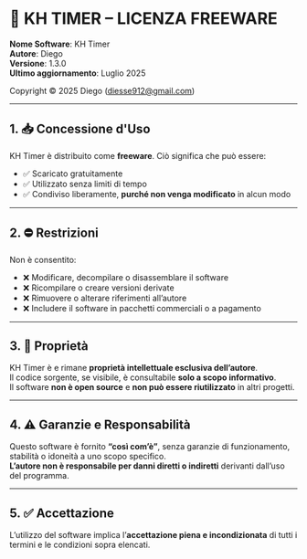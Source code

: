 # 📜 KH TIMER – LICENZA FREEWARE

**Nome Software**: KH Timer  
**Autore**: Diego  
**Versione**: 1.3.0  
**Ultimo aggiornamento**: Luglio 2025

Copyright © 2025 Diego (diesse912@gmail.com)

---

## 1. 📥 Concessione d'Uso

KH Timer è distribuito come **freeware**. Ciò significa che può essere:

- ✅ Scaricato gratuitamente  
- ✅ Utilizzato senza limiti di tempo  
- ✅ Condiviso liberamente, **purché non venga modificato** in alcun modo

---

## 2. ⛔ Restrizioni

Non è consentito:

- ❌ Modificare, decompilare o disassemblare il software  
- ❌ Ricompilare o creare versioni derivate  
- ❌ Rimuovere o alterare riferimenti all’autore  
- ❌ Includere il software in pacchetti commerciali o a pagamento

---

## 3. 🔐 Proprietà

KH Timer è e rimane **proprietà intellettuale esclusiva dell’autore**.  
Il codice sorgente, se visibile, è consultabile **solo a scopo informativo**.  
Il software **non è open source** e **non può essere riutilizzato** in altri progetti.

---

## 4. ⚠️ Garanzie e Responsabilità

Questo software è fornito **“così com’è”**, senza garanzie di funzionamento, stabilità o idoneità a uno scopo specifico.  
**L’autore non è responsabile per danni diretti o indiretti** derivanti dall’uso del programma.

---

## 5. ✅ Accettazione

L’utilizzo del software implica l’**accettazione piena e incondizionata** di tutti i termini e le condizioni sopra elencati.

